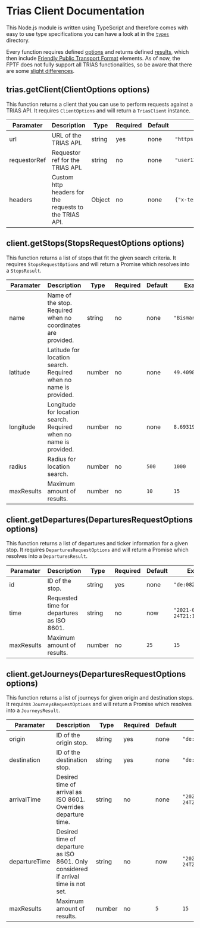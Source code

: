 # Trias Client Documentation

This Node.js module is written using TypeScript and therefore comes with easy to use type specifications you can have a look at in the [`types`](https://github.com/andaryjo/trias-client/blob/main/src/types) directory.

Every function requires defined [options](https://github.com/andaryjo/trias-client/blob/main/src/types/options.ts) and returns defined [results](https://github.com/andaryjo/trias-client/blob/main/src/types/results.ts), which then include [Friendly Public Transport Format](https://github.com/andaryjo/trias-client/blob/main/src/types/fptf.ts) elements. As of now, the FPTF does not fully support all TRIAS functionalities, so be aware that there are some [slight differences](https://github.com/andaryjo/trias-client/blob/main/src/types/fptf.ts).

## trias.getClient(ClientOptions options)

This function returns a client that you can use to perform requests against a TRIAS API. It requires `ClientOptions` and will return a `TriasClient` instance.

| Paramater | Description | Type | Required | Default | Example |
|---|---|---|---|---|---|
| url | URL of the TRIAS API. | string | yes | none | `"https://provider.data/trias"` |
| requestorRef | Requestor ref for the TRIAS API. | string | no | none | `"user123"` |
| headers | Custom http headers for the requests to the TRIAS API. | Object | no | none | `{"x-test-header": "myvalue"}` |

## client.getStops(StopsRequestOptions options)

 This function returns a list of stops that fit the given search criteria. It requires `StopsRequestOptions` and will return a Promise which resolves into a `StopsResult`.

| Paramater | Description | Type | Required | Default | Example |
|---|---|---|---|---|---|
| name | Name of the stop. Required when no coordinates are provided. | string | no | none | `"Bismarckplatz"` |
| latitude | Latitude for location search. Required when no name is provided. | number | no | none | `49.4098614` |
| longitude | Longitude for location search. Required when no name is provided. | number | no | none | `8.6931989` |
| radius | Radius for location search. | number | no | `500` | `1000` |
| maxResults | Maximum amount of results. | number | no | `10` | `15` |

## client.getDepartures(DeparturesRequestOptions options)

This function returns a list of departures and ticker information for a given stop. It requires `DeparturesRequestOptions` and will return a Promise which resolves into a `DeparturesResult`.

| Paramater | Description | Type | Required | Default | Example |
|---|---|---|---|---|---|
| id | ID of the stop. | string | yes | none | `"de:08222:2417"` |
| time | Requested time for departures as ISO 8601. | string | no | now | `"2021-03-24T21:14:00+01:00` |
| maxResults | Maximum amount of results. | number | no | `25` | `15` |

## client.getJourneys(DeparturesRequestOptions options)

This function returns a list of journeys for given origin and destination stops. It requires `JourneysRequestOptions` and will return a Promise which resolves into a `JourneysResult`.

| Paramater | Description | Type | Required | Default | Example |
|---|---|---|---|---|---|
| origin | ID of the origin stop. | string | yes | none | `"de:08222:2417"` |
| destination | ID of the destination stop. | string | yes | none | `"de:08221:1146"` |
| arrivalTime | Desired time of arrival as ISO 8601. Overrides departure time. | string | no | none | `"2021-03-24T21:14:00+01:00` |
| departureTime | Desired time of departure as ISO 8601. Only considered if arrival time is not set. | string | no | now | `"2021-03-24T23:08:00+01:00` |
| maxResults | Maximum amount of results. | number | no | `5` | `15` |